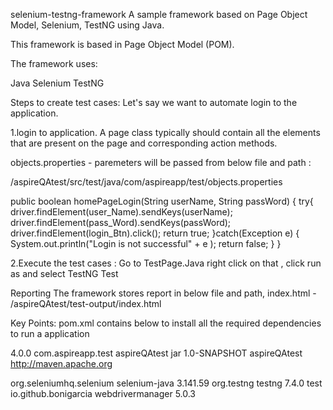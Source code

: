 selenium-testng-framework
A sample framework based on Page Object Model, Selenium, TestNG using Java.

This framework is based in Page Object Model (POM).

The framework uses:

Java
Selenium
TestNG


Steps to create test cases:
Let's say we want to automate login to the application.

1.login to application.
A page class typically should contain all the elements that are present on the page and corresponding action methods.

objects.properties - paremeters will be passed from below file and path :

/aspireQAtest/src/test/java/com/aspireapp/test/objects.properties

public boolean homePageLogin(String userName, String passWord) {
		try{
		driver.findElement(user_Name).sendKeys(userName);
		driver.findElement(pass_Word).sendKeys(passWord);
		driver.findElement(login_Btn).click();
		return true;
		}catch(Exception e) {
			System.out.println("Login is not successful" + e );
			return false;
		}
		}
    
2.Execute the test cases :
Go to TestPage.Java right click on that , click run as and select TestNG Test


Reporting
The framework stores report in below file and path,
index.html - /aspireQAtest/test-output/index.html

Key Points:
pom.xml contains below to install all the required dependencies to run a application 

<project xmlns="http://maven.apache.org/POM/4.0.0" xmlns:xsi="http://www.w3.org/2001/XMLSchema-instance"
  xsi:schemaLocation="http://maven.apache.org/POM/4.0.0 http://maven.apache.org/maven-v4_0_0.xsd">
  <modelVersion>4.0.0</modelVersion>
  <groupId>com.aspireapp.test</groupId>
  <artifactId>aspireQAtest</artifactId>
  <packaging>jar</packaging>
  <version>1.0-SNAPSHOT</version>
  <name>aspireQAtest</name>
  <url>http://maven.apache.org</url>
  <dependencies>
<!-- https://mvnrepository.com/artifact/org.seleniumhq.selenium/selenium-java -->
<dependency>
    <groupId>org.seleniumhq.selenium</groupId>
    <artifactId>selenium-java</artifactId>
    <version>3.141.59</version>
</dependency>

<!-- https://mvnrepository.com/artifact/org.testng/testng -->
<dependency>
    <groupId>org.testng</groupId>
    <artifactId>testng</artifactId>
    <version>7.4.0</version>
    <scope>test</scope>
</dependency>

<!-- https://mvnrepository.com/artifact/io.github.bonigarcia/webdrivermanager -->
<dependency>
    <groupId>io.github.bonigarcia</groupId>
    <artifactId>webdrivermanager</artifactId>
    <version>5.0.3</version>
</dependency>

  </dependencies>
</project>
